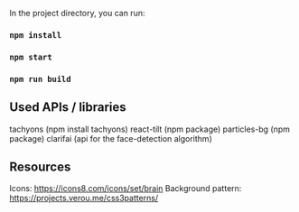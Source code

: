 In the project directory, you can run:

### `npm install`

### `npm start`

### `npm run build`

## Used APIs / libraries

tachyons (npm install tachyons)
react-tilt (npm package)
particles-bg (npm package)
clarifai (api for the face-detection algorithm)

## Resources

Icons: https://icons8.com/icons/set/brain
Background pattern: https://projects.verou.me/css3patterns/
